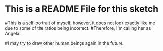 # This is a README File for this sketch

#This is a self-portrait of myself, however, it does not look exactly like me due to some of the ratios being incorrect. 
#Therefore, I'm calling her as Angela. 

#I may try to draw other human beings again in the future. 

